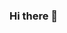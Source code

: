 ### Hi there 👋
<!--
```php
<?php

namespace DoncovGleb;

class About extends Me
{
    private $name = 'Gleb';
    private $surname = 'Doncov';
    private $place_of_birth = 'Sochi';
    private $full_age = 24;
    private $work_exp = 3.4;

    public function getCurrentWorkplace() {
        return [
            'workplace' => [
                'company' => 'ZazuGroup',
                'position' => 'Web-developer'         
            ]
        ];
    }

    public function getDailyKnowledge() {
        return [
            Php::class,
            Laravel::class,
            MySQL::class,
            MongoDB::class,
            Vuejs::class,
            Javascript::class
        ];
    }

    public function getFutureGoal() {
        return 'To contribute to open source.';
    }

    public function getFullName() {
        return $this->name . ' ' . $this->surname;
    }
}
```

**inotmustdie/inotmustdie** is a ✨ _special_ ✨ repository because its `README.md` (this file) appears on your GitHub profile.

Here are some ideas to get you started:

- 🔭 I’m currently working on ...
- 🌱 I’m currently learning ...
- 👯 I’m looking to collaborate on ...
- 🤔 I’m looking for help with ...
- 💬 Ask me about ...
- 📫 How to reach me: ...
- 😄 Pronouns: ...
- ⚡ Fun fact: ...
-->

